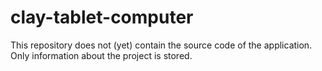 # clay-tablet-computer

This repository does not (yet) contain the source code of the application. Only information about the project is stored.
